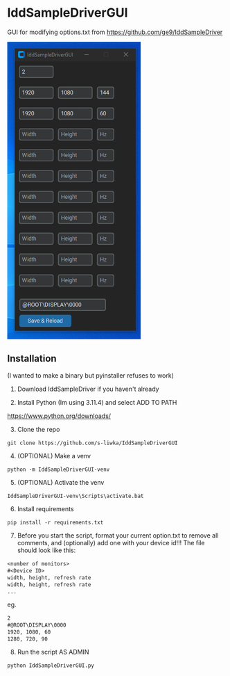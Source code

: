 # IddSampleDriverGUI
GUI for modifying options.txt from https://github.com/ge9/IddSampleDriver

![alt text](https://github.com/s-liwka/IddSampleDriverGUI/blob/main/img/screenshot1.png?raw=true)

## Installation

(I wanted to make a binary but pyinstaller refuses to work)

1. Download IddSampleDriver if you haven't already

2. Install Python (Im using 3.11.4) and select ADD TO PATH

https://www.python.org/downloads/

3. Clone the repo
```
git clone https://github.com/s-liwka/IddSampleDriverGUI
```
4. (OPTIONAL) Make a venv
```
python -m IddSampleDriverGUI-venv
```
5. (OPTIONAL) Activate the venv
```
IddSampleDriverGUI-venv\Scripts\activate.bat
```
6. Install requirements
```
pip install -r requirements.txt
```
7. Before you start the script, format your current option.txt to remove all comments, and (optionally) add one with your device id!!! The file should look like this:
```
<number of monitors>
#<Device ID>
width, height, refresh rate
width, height, refresh rate
...
```
eg.
```
2
#@ROOT\DISPLAY\0000
1920, 1080, 60
1280, 720, 90
```
8. Run the script AS ADMIN
```
python IddSampleDriverGUI.py
```
